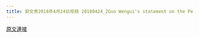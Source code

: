 ```yaml
---
title: 郭文贵2018年4月24日视频 20180424_2Guo Wengui's statement on the Persecution of Mr Zhiyu Chen and Zhiheng Chen by the Chin
---
```


[原文連接](https://gnews.org/ThreadView/53477402)


